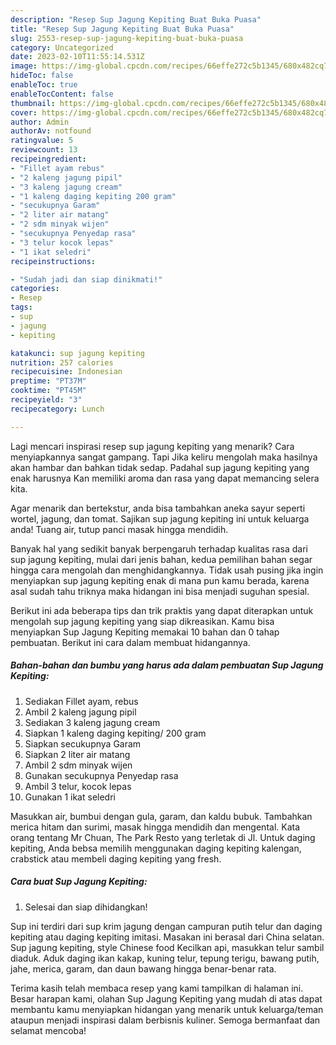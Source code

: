 ```yaml
---
description: "Resep Sup Jagung Kepiting Buat Buka Puasa"
title: "Resep Sup Jagung Kepiting Buat Buka Puasa"
slug: 2553-resep-sup-jagung-kepiting-buat-buka-puasa
category: Uncategorized
date: 2023-02-10T11:55:14.531Z
image: https://img-global.cpcdn.com/recipes/66effe272c5b1345/680x482cq70/sup-jagung-kepiting-foto-resep-utama.jpg
hideToc: false
enableToc: true
enableTocContent: false
thumbnail: https://img-global.cpcdn.com/recipes/66effe272c5b1345/680x482cq70/sup-jagung-kepiting-foto-resep-utama.jpg
cover: https://img-global.cpcdn.com/recipes/66effe272c5b1345/680x482cq70/sup-jagung-kepiting-foto-resep-utama.jpg
author: Admin
authorAv: notfound
ratingvalue: 5
reviewcount: 13
recipeingredient:
- "Fillet ayam rebus"
- "2 kaleng jagung pipil"
- "3 kaleng jagung cream"
- "1 kaleng daging kepiting 200 gram"
- "secukupnya Garam"
- "2 liter air matang"
- "2 sdm minyak wijen"
- "secukupnya Penyedap rasa"
- "3 telur kocok lepas"
- "1 ikat seledri"
recipeinstructions:

- "Sudah jadi dan siap dinikmati!"
categories:
- Resep
tags:
- sup
- jagung
- kepiting

katakunci: sup jagung kepiting 
nutrition: 257 calories
recipecuisine: Indonesian
preptime: "PT37M"
cooktime: "PT45M"
recipeyield: "3"
recipecategory: Lunch

---
```



Lagi mencari inspirasi resep sup jagung kepiting yang menarik? Cara menyiapkannya sangat gampang. Tapi Jika keliru mengolah maka hasilnya akan hambar dan bahkan tidak sedap. Padahal sup jagung kepiting yang enak harusnya Kan memiliki aroma dan rasa yang dapat memancing selera kita.


Agar menarik dan bertekstur, anda bisa tambahkan aneka sayur seperti wortel, jagung, dan tomat. Sajikan sup jagung kepiting ini untuk keluarga anda! Tuang air, tutup panci masak hingga mendidih.

Banyak hal yang sedikit banyak berpengaruh terhadap kualitas rasa dari sup jagung kepiting, mulai dari jenis bahan, kedua pemilihan bahan segar hingga cara mengolah dan menghidangkannya. Tidak usah pusing jika ingin menyiapkan sup jagung kepiting enak di mana pun kamu berada, karena asal sudah tahu triknya maka hidangan ini bisa menjadi suguhan spesial.


Berikut ini ada beberapa tips dan trik praktis yang dapat diterapkan untuk mengolah sup jagung kepiting yang siap dikreasikan. Kamu bisa menyiapkan Sup Jagung Kepiting memakai 10 bahan dan 0 tahap pembuatan. Berikut ini cara dalam membuat hidangannya.

<!--inarticleads1-->

##### Bahan-bahan dan bumbu yang harus ada dalam pembuatan Sup Jagung Kepiting:

1. Sediakan Fillet ayam, rebus
1. Ambil 2 kaleng jagung pipil
1. Sediakan 3 kaleng jagung cream
1. Siapkan 1 kaleng daging kepiting/ 200 gram
1. Siapkan secukupnya Garam
1. Siapkan 2 liter air matang
1. Ambil 2 sdm minyak wijen
1. Gunakan secukupnya Penyedap rasa
1. Ambil 3 telur, kocok lepas
1. Gunakan 1 ikat seledri


Masukkan air, bumbui dengan gula, garam, dan kaldu bubuk. Tambahkan merica hitam dan surimi, masak hingga mendidih dan mengental. Kata orang tentang Mr Chuan, The Park Resto yang terletak di Jl. Untuk daging kepiting, Anda bebsa memilih menggunakan daging kepiting kalengan, crabstick atau membeli daging kepiting yang fresh. 

<!--inarticleads2-->

##### Cara buat Sup Jagung Kepiting:


1. Selesai dan siap dihidangkan!

Sup ini terdiri dari sup krim jagung dengan campuran putih telur dan daging kepiting atau daging kepiting imitasi. Masakan ini berasal dari China selatan. Sup jagung kepiting, style Chinese food Kecilkan api, masukkan telur sambil diaduk. Aduk daging ikan kakap, kuning telur, tepung terigu, bawang putih, jahe, merica, garam, dan daun bawang hingga benar-benar rata. 

Terima kasih telah membaca resep yang kami tampilkan di halaman ini. Besar harapan kami, olahan Sup Jagung Kepiting yang mudah di atas dapat membantu kamu menyiapkan hidangan yang menarik untuk keluarga/teman ataupun menjadi inspirasi dalam berbisnis kuliner. Semoga bermanfaat dan selamat mencoba!
